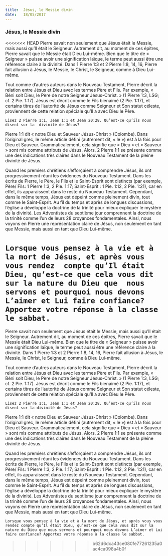 ```yaml
---
title:  Jésus, le Messie divin
date:   18/05/2017
---
```


### Jésus, le Messie divin

<<<<<<< HEAD
Pierre savait non seulement que Jésus était le Messie, mais aussi qu’Il était le  Seigneur. Autrement dit, au moment de ces épitres, Pierre savait que le  Messie était Dieu Lui-même. Bien que le titre de « Seigneur » puisse avoir  une signification laïque, le terme peut aussi être une référence claire à la  divinité. Dans 1 Pierre 1:3 et 2 Pierre 1:8, 14, 16, Pierre fait allusion à Jésus,  le Messie, le Christ, le Seigneur, comme à Dieu Lui-même. 

Tout comme d’autres auteurs dans le Nouveau Testament, Pierre décrit la  relation entre Jésus et Dieu avec les termes Père et Fils. Par exemple, « Béni  soit Dieu, le Père de notre Seigneur Jésus-Christ. » (1 Pierre 1:3, LSG; cf. 2  Pie. 1:17). Jésus est décrit comme le Fils bienaimé (2 Pie. 1:17), et certains  titres de l’autorité de Jésus comme Seigneur et Son statut céleste,  proviennent de cette relation spéciale qu’Il a avec Dieu le Père. 

`Lisez 2 Pierre 1:1, Jean 1:1 et Jean 20:28. Qu’est-ce qu’ils nous disent sur la  divinité de Jésus?`
 
Pierre 1:1 dit « notre Dieu et Sauveur Jésus-Christ » (Colombe). Dans l’original  grec, le même article défini (autrement dit, « le ») est à la fois pour Dieu et  Sauveur. Grammaticalement, cela signifie que « Dieu » et « Sauveur » sont  mis comme attributs de Jésus. Alors, 2 Pierre 1:1 se présente comme une des  indications très claires dans le Nouveau Testament de la pleine divinité de  Jésus. 

Quand les premiers chrétiens s’efforçaient à comprendre Jésus, ils ont progressivement réuni les évidences du Nouveau Testament. Dans les écrits de Pierre, le Père, le Fils et le Saint-Esprit sont distincts (par exemple, Père/ Fils: 1 Pierre 1:3, 2 Pie. 1:17; Saint-Esprit : 1 Pie. 1:12, 2 Pie. 1:21), car en effet, ils apparaissent dans le reste du Nouveau Testament. Cependant, dans le même temps, Jésus est dépeint comme pleinement divin, tout comme le  Saint-Esprit. Au fil du temps et après de longues discussions, l’église a développé la doctrine de la trinité pour mieux expliquer le mystère de la divinité. Les Adventistes du septième jour comprennent la doctrine de la trinité comme l’un de leurs 28 croyances fondamentales. Ainsi, nous voyons en Pierre une représentation claire de Jésus, non seulement en tant que Messie, mais aussi en tant que Dieu Lui-même. 

`Lorsque vous pensez à la vie et à la mort de Jésus, et après vous vous rendez  compte qu’Il était Dieu, qu’est-ce que cela vous dit sur la nature du Dieu que  nous servons et pourquoi nous devons L’aimer et Lui faire confiance?  Apportez votre réponse à la classe le sabbat.`
=======
Pierre savait non seulement que Jésus était le Messie, mais aussi qu’Il était le Seigneur. Autrement dit, au moment de ces épitres, Pierre savait que le Messie était Dieu Lui-même. Bien que le titre de « Seigneur » puisse avoir une signification laïque, le terme peut aussi être une référence claire à la divinité. Dans 1 Pierre 1:3 et 2 Pierre 1:8, 14, 16, Pierre  fait allusion à Jésus, le Messie, le Christ, le Seigneur, comme à Dieu Lui-même.

Tout comme d’autres auteurs dans le Nouveau Testament, Pierre décrit la relation entre Jésus et Dieu avec les termes Père et Fils. Par exemple, « Béni soit Dieu, le Père de notre Seigneur Jésus-Christ. » (1 Pierre 1:3, LSG; cf. 2 Pie. 1:17). Jésus est décrit comme le Fils bienaimé (2 Pie. 1:17), et certains titres de l’autorité de Jésus comme Seigneur et Son statut céleste, proviennent de cette relation spéciale qu’Il a avec Dieu le Père.

`Lisez 2 Pierre 1:1, Jean 1:1 et Jean 20:28. Qu’est-ce qu’ils nous disent sur la divinité de Jésus?`

Pierre 1:1 dit « notre Dieu et Sauveur Jésus-Christ » (Colombe). Dans l’original grec, le même article défini (autrement dit, « le ») est à la fois pour Dieu et Sauveur. Grammaticalement, cela signifie que « Dieu » et « Sauveur » sont mis comme attributs de Jésus. Alors, 2 Pierre 1:1 se présente comme une des indications très claires dans le Nouveau Testament de la pleine divinité de Jésus.

Quand les premiers chrétiens s’efforçaient à comprendre Jésus, ils ont progressivement réuni les évidences du Nouveau Testament. Dans les écrits de Pierre, le Père, le Fils et le Saint-Esprit sont distincts (par exemple, Père/ Fils: 1 Pierre 1:3, 2 Pie. 1:17; Saint-Esprit : 1 Pie. 1:12, 2 Pie. 1:21), car en effet, ils apparaissent dans le reste du Nouveau Testament. Cependant, dans le même temps, Jésus est dépeint comme pleinement divin, tout comme le Saint-Esprit. Au fil du temps et après de longues discussions, l’église a développé la doctrine de la trinité pour mieux expliquer le mystère de la divinité. Les Adventistes du septième jour comprennent la doctrine de la trinité comme l’un de leurs 28 croyances fondamentales. Ainsi, nous voyons en Pierre une représentation claire de Jésus, non seulement en tant que Messie, mais aussi en tant que Dieu Lui-même.

`Lorsque vous pensez à la vie et à la mort de Jésus, et après vous vous rendez compte qu’Il était Dieu, qu’est-ce que cela vous dit sur la nature du Dieu que nous servons et pourquoi nous devons L’aimer et Lui faire confiance? Apportez votre réponse à la classe le sabbat.`
>>>>>>> b62d6dca43ce080fe77261235a0ac4ca098a4b0f
